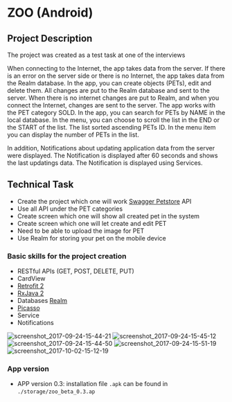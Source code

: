 # ZOO (Android)
## Project Description
The project was created as a test task at one of the interviews

When connecting to the Internet, the app takes data from the server. If there is an error on the server side or there is no Internet, the app takes data from the Realm database. In the app, you can create objects (PETs), edit and delete them. All changes are put to the Realm database and sent to the server. When there is no internet changes are put to Realm, and when you connect the Internet, changes are sent to the server.
The app works with the PET category SOLD. In the app, you can search for PETs by NAME in the local database.
In the menu, you can choose to scroll the list in the END or the START of the list. The list sorted ascending PETs ID. In the menu item you can display the number of PETs in the list.

In addition, Notifications about updating application data from the server were displayed. The Notification is displayed after 60 seconds and shows the last updatings data. The Notification is displayed using Services.

## Technical Task
+ Create the project which one will work [Swagger Petstore](http://petstore.swagger.io/) API
+ Use all API under the PET categories
+ Create screen which one will show all created pet in the system
+ Create screen which one will let create and edit PET
+ Need to be able to upload the image for PET
+ Use Realm for storing your pet on the mobile device

### Basic skills for the project creation
+ RESTful APIs (GET, POST, DELETE, PUT)
+ CardView
+ [Retrofit 2](http://square.github.io/retrofit/)
+ [RxJava 2](https://github.com/ReactiveX/RxJava)
+ Databases [Realm](https://realm.io/docs/java/latest/)
+ [Picasso](http://square.github.io/picasso/)
+ Service
+ Notifications

![screenshot_2017-09-24-15-44-21](https://user-images.githubusercontent.com/19373990/30782831-020053c4-a142-11e7-852b-576097023fdb.png)
![screenshot_2017-09-24-15-45-12](https://user-images.githubusercontent.com/19373990/30782830-01ffaf28-a142-11e7-9eef-ba6bb67d3672.png)
![screenshot_2017-09-24-15-44-50](https://user-images.githubusercontent.com/19373990/30782832-020076b0-a142-11e7-97f3-474eabd9ee45.png)
![screenshot_2017-09-24-15-51-19](https://user-images.githubusercontent.com/19373990/30782829-01fd0bc4-a142-11e7-8aed-33fbddada4c6.png)
![screenshot_2017-10-02-15-12-19](https://user-images.githubusercontent.com/19373990/31076965-5a56e10c-a785-11e7-93df-ae0aba7f57ad.png)

### App version
+ APP version 0.3: installation file `.apk` can be found in `./storage/zoo_beta_0.3.ap`
